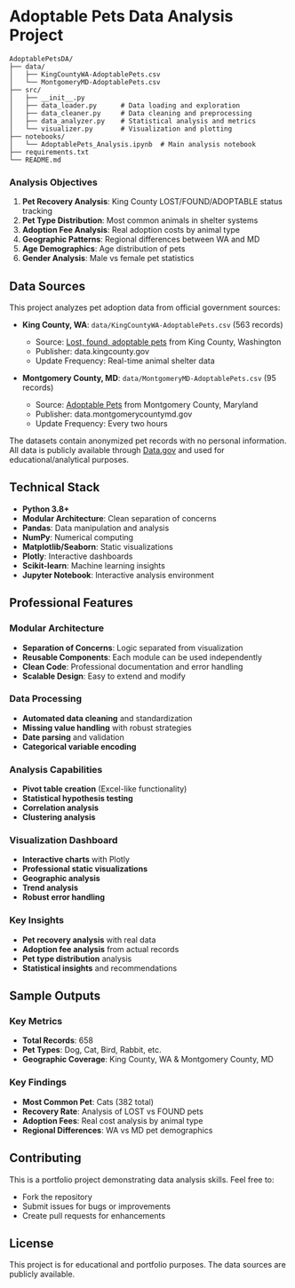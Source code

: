 # Adoptable Pets Data Analysis Project

```
AdoptablePetsDA/
├── data/
│   ├── KingCountyWA-AdoptablePets.csv
│   └── MontgomeryMD-AdoptablePets.csv
├── src/
│   ├── __init__.py
│   ├── data_loader.py      # Data loading and exploration
│   ├── data_cleaner.py     # Data cleaning and preprocessing
│   ├── data_analyzer.py    # Statistical analysis and metrics
│   └── visualizer.py       # Visualization and plotting
├── notebooks/
│   └── AdoptablePets_Analysis.ipynb  # Main analysis notebook
├── requirements.txt
└── README.md
```

### Analysis Objectives

1. **Pet Recovery Analysis**: King County LOST/FOUND/ADOPTABLE status tracking
2. **Pet Type Distribution**: Most common animals in shelter systems
3. **Adoption Fee Analysis**: Real adoption costs by animal type
4. **Geographic Patterns**: Regional differences between WA and MD
5. **Age Demographics**: Age distribution of pets
6. **Gender Analysis**: Male vs female pet statistics

## Data Sources

This project analyzes pet adoption data from official government sources:

- **King County, WA**: `data/KingCountyWA-AdoptablePets.csv` (563 records)
  - Source: [Lost, found, adoptable pets](https://catalog.data.gov/dataset/lost-found-adoptable-pets) from King County, Washington
  - Publisher: data.kingcounty.gov
  - Update Frequency: Real-time animal shelter data

- **Montgomery County, MD**: `data/MontgomeryMD-AdoptablePets.csv` (95 records)
  - Source: [Adoptable Pets](https://catalog.data.gov/dataset/adoptable-pets) from Montgomery County, Maryland
  - Publisher: data.montgomerycountymd.gov
  - Update Frequency: Every two hours

The datasets contain anonymized pet records with no personal information. All data is publicly available through [Data.gov](https://data.gov) and used for educational/analytical purposes.

## Technical Stack

- **Python 3.8+**
- **Modular Architecture**: Clean separation of concerns
- **Pandas**: Data manipulation and analysis
- **NumPy**: Numerical computing
- **Matplotlib/Seaborn**: Static visualizations
- **Plotly**: Interactive dashboards
- **Scikit-learn**: Machine learning insights
- **Jupyter Notebook**: Interactive analysis environment

## Professional Features

### Modular Architecture
- **Separation of Concerns**: Logic separated from visualization
- **Reusable Components**: Each module can be used independently
- **Clean Code**: Professional documentation and error handling
- **Scalable Design**: Easy to extend and modify

### Data Processing
- **Automated data cleaning** and standardization
- **Missing value handling** with robust strategies
- **Date parsing** and validation
- **Categorical variable encoding**

### Analysis Capabilities
- **Pivot table creation** (Excel-like functionality)
- **Statistical hypothesis testing**
- **Correlation analysis**
- **Clustering analysis**

### Visualization Dashboard
- **Interactive charts** with Plotly
- **Professional static visualizations**
- **Geographic analysis**
- **Trend analysis**
- **Robust error handling**

### Key Insights
- **Pet recovery analysis** with real data
- **Adoption fee analysis** from actual records
- **Pet type distribution** analysis
- **Statistical insights** and recommendations

## Sample Outputs

### Key Metrics
- **Total Records**: 658
- **Pet Types**: Dog, Cat, Bird, Rabbit, etc.
- **Geographic Coverage**: King County, WA & Montgomery County, MD

### Key Findings
- **Most Common Pet**: Cats (382 total)
- **Recovery Rate**: Analysis of LOST vs FOUND pets
- **Adoption Fees**: Real cost analysis by animal type
- **Regional Differences**: WA vs MD pet demographics

## Contributing

This is a portfolio project demonstrating data analysis skills. Feel free to:
- Fork the repository
- Submit issues for bugs or improvements
- Create pull requests for enhancements

## License

This project is for educational and portfolio purposes. The data sources are publicly available.




